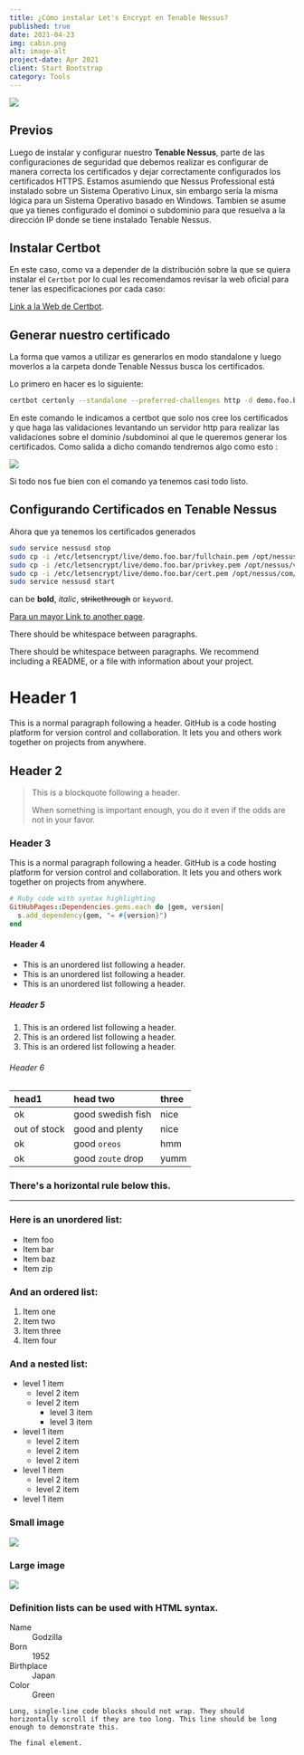 ```yaml
---
title: ¿Cómo instalar Let's Encrypt en Tenable Nessus?
published: true
date: 2021-04-23
img: cabin.png
alt: image-alt
project-date: Apr 2021
client: Start Bootstrap
category: Tools
---
```



![](assets\posts\nessus_img.jpg)

## [](#header-2)Previos

Luego de instalar y configurar nuestro **Tenable Nessus**, parte de las configuraciones de seguridad que debemos realizar es configurar de manera correcta los certificados y dejar correctamente configurados los certificados HTTPS.
Estamos asumiendo que Nessus Professional está instalado sobre un Sistema Operativo Linux, sin embargo sería la misma lógica para un Sistema Operativo basado en Windows. Tambien se asume que ya tienes configurado el dominoi o subdominio para que resuelva a la dirección IP donde se tiene instalado Tenable Nessus.

## [](#header-2)Instalar Certbot

En este caso, como va a depender de la distribución sobre la que se quiera instalar el `Certbot` por lo cual les recomendamos revisar la web oficial para tener las especificaciones por cada caso: 

[Link a la Web de Certbot](https://certbot.eff.org/).

## [](#header-2)Generar nuestro certificado
La forma que vamos a utilizar es generarlos en modo standalone y luego moverlos a la carpeta donde Tenable Nessus busca los certificados.

Lo primero en hacer es lo siguiente: 
```bash
certbot certonly --standalone --preferred-challenges http -d demo.foo.bar
```
En este comando le indicamos a certbot que solo nos cree los certificados y que haga las validaciones levantando un servidor http para realizar las validaciones sobre el dominio /subdominoi al que le queremos generar los certificados.
Como salida a dicho comando tendremos algo como esto : 

![](assets\posts\nessus_img.jpg)

Si todo nos fue bien con el comando ya tenemos casi todo listo.

## [](#header-2)Configurando Certificados en Tenable Nessus
Ahora que ya tenemos los certificados generados 


```bash
sudo service nessusd stop
sudo cp -i /etc/letsencrypt/live/demo.foo.bar/fullchain.pem /opt/nessus/com/nessus/CA/servercert.pem
sudo cp -i /etc/letsencrypt/live/demo.foo.bar/privkey.pem /opt/nessus/var/nessus/CA/serverkey.pem
sudo cp -i /etc/letsencrypt/live/demo.foo.bar/cert.pem /opt/nessus/com/nessus/CA/cacert.pem
sudo service nessusd start
```


 can be **bold**, _italic_, ~~strikethrough~~ or `keyword`.

[Para un mayor Link to another page](another-page).

There should be whitespace between paragraphs.

There should be whitespace between paragraphs. We recommend including a README, or a file with information about your project.

# [](#header-1)Header 1

This is a normal paragraph following a header. GitHub is a code hosting platform for version control and collaboration. It lets you and others work together on projects from anywhere.

## [](#header-2)Header 2

> This is a blockquote following a header.
>
> When something is important enough, you do it even if the odds are not in your favor.

### [](#header-3)Header 3



This is a normal paragraph following a header. GitHub is a code hosting platform for version control and collaboration. It lets you and others work together on projects from anywhere.

```ruby
# Ruby code with syntax highlighting
GitHubPages::Dependencies.gems.each do |gem, version|
  s.add_dependency(gem, "= #{version}")
end
```

#### [](#header-4)Header 4

*   This is an unordered list following a header.
*   This is an unordered list following a header.
*   This is an unordered list following a header.

##### [](#header-5)Header 5

1.  This is an ordered list following a header.
2.  This is an ordered list following a header.
3.  This is an ordered list following a header.

###### [](#header-6)Header 6

| head1        | head two          | three |
|:-------------|:------------------|:------|
| ok           | good swedish fish | nice  |
| out of stock | good and plenty   | nice  |
| ok           | good `oreos`      | hmm   |
| ok           | good `zoute` drop | yumm  |

### There's a horizontal rule below this.

* * *

### Here is an unordered list:

*   Item foo
*   Item bar
*   Item baz
*   Item zip

### And an ordered list:

1.  Item one
1.  Item two
1.  Item three
1.  Item four

### And a nested list:

- level 1 item
  - level 2 item
  - level 2 item
    - level 3 item
    - level 3 item
- level 1 item
  - level 2 item
  - level 2 item
  - level 2 item
- level 1 item
  - level 2 item
  - level 2 item
- level 1 item

### Small image

![](https://assets-cdn.github.com/images/icons/emoji/octocat.png)

### Large image

![](https://guides.github.com/activities/hello-world/branching.png)


### Definition lists can be used with HTML syntax.

<dl>
<dt>Name</dt>
<dd>Godzilla</dd>
<dt>Born</dt>
<dd>1952</dd>
<dt>Birthplace</dt>
<dd>Japan</dd>
<dt>Color</dt>
<dd>Green</dd>
</dl>

```
Long, single-line code blocks should not wrap. They should horizontally scroll if they are too long. This line should be long enough to demonstrate this.
```

```
The final element.
```
